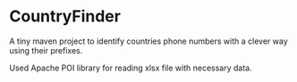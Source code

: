 # CountryFinder

A tiny maven project to identify countries phone numbers with a clever way using their prefixes.

Used Apache POI library for reading xlsx file with necessary data.
